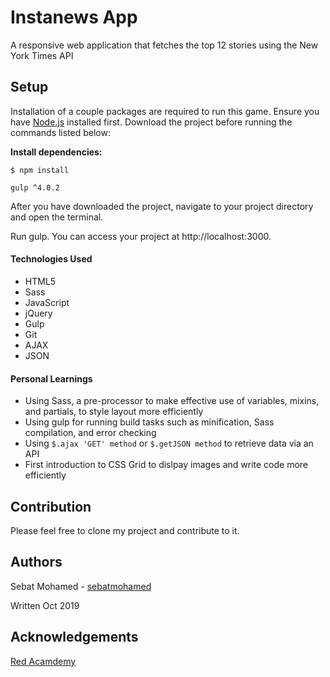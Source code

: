 # Instanews App

A responsive web application that fetches the top 12 stories using the New York Times API

## Setup

Installation of a couple packages are required to run this game. Ensure you have [Node.js](https://nodejs.org/en/) installed first. Download the project before running the commands listed below:

**Install dependencies:**

`$ npm install`

`gulp ^4.0.2`

After you have downloaded the project, navigate to your project directory and open the terminal.

Run gulp. You can access your project at http://localhost:3000.

#### Technologies Used

- HTML5
- Sass
- JavaScript
- jQuery
- Gulp
- Git
- AJAX
- JSON

#### Personal Learnings

- Using Sass, a pre-processor to make effective use of variables, mixins, and partials, to style layout more efficiently 
- Using gulp for running build tasks such as minification, Sass compilation, and error checking
- Using ```$.ajax 'GET' method``` or ```$.getJSON method``` to retrieve data via an API
- First introduction to CSS Grid to dislpay images and write code more efficiently

## Contribution

Please feel free to clone my project and contribute to it.

## Authors

Sebat Mohamed - [sebatmohamed](https://github.com/sebatmohamed)

Written Oct 2019

## Acknowledgements 

[Red Acamdemy](https://github.com/redacademy)